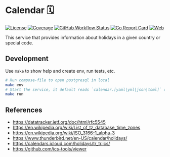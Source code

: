 # Calendar 🗓️

[![License](https://img.shields.io/github/license/worldline-go/calendar?color=blue&style=flat-square)](https://raw.githubusercontent.com/worldline-go/calendar/main/LICENSE)
[![Coverage](https://img.shields.io/sonar/coverage/worldline-go_calendar?logo=sonarcloud&server=https%3A%2F%2Fsonarcloud.io&style=flat-square)](https://sonarcloud.io/summary/overall?id=worldline-go_calendar)
[![GitHub Workflow Status](https://img.shields.io/github/actions/workflow/status/worldline-go/calendar/test.yml?branch=main&logo=github&style=flat-square&label=ci)](https://github.com/worldline-go/calendar/actions)
[![Go Report Card](https://goreportcard.com/badge/github.com/worldline-go/calendar?style=flat-square)](https://goreportcard.com/report/github.com/worldline-go/calendar)
[![Web](https://img.shields.io/badge/web-document-blueviolet?style=flat-square)](https://worldline-go.github.io/calendar/)

This service that provides information about holidays in a given country or special code.

## Development

Use `make` to show help and create env, run tests, etc.

```sh
# Run compose-file to open postgresql in local
make env
# Start the service, it default reads `calendar.[yaml|yml|json|toml]` or use `CONFIG_FILE` env value for file path.
make run
```

## References

- https://datatracker.ietf.org/doc/html/rfc5545
- https://en.wikipedia.org/wiki/List_of_tz_database_time_zones
- https://en.wikipedia.org/wiki/ISO_3166-1_alpha-3
- https://www.thunderbird.net/en-US/calendar/holidays/
- https://calendars.icloud.com/holidays/tr_tr.ics/
- https://github.com/ics-tools/viewer
